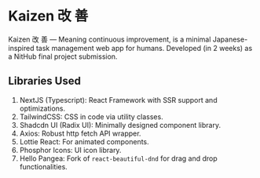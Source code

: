 # Kaizen 改 善 

Kaizen 改 善 — Meaning continuous improvement, is a minimal Japanese-inspired task management web app for humans. Developed (in 2 weeks) as a NitHub final project submission.

## Libraries Used

1. NextJS (Typescript): React Framework with SSR support and optimizations.
2. TailwindCSS: CSS in code via utility classes.
3. Shadcdn UI (Radix UI): Minimally designed component library.
4. Axios: Robust http fetch API wrapper.
5. Lottie React: For animated components.
6. Phosphor Icons: UI icon library.
7. Hello Pangea: Fork of `react-beautiful-dnd` for drag and drop functionalities.